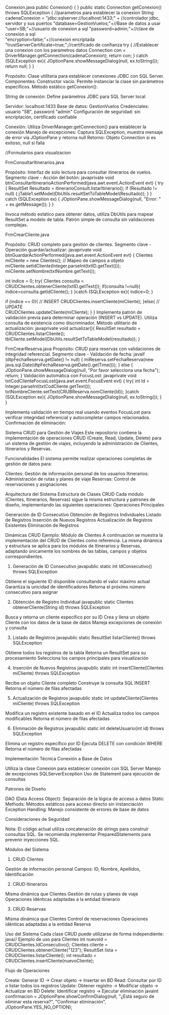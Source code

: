 Conexion.java
     public Conexion() {
    }
      public static Connection getConexion() throws SQLException
    {
                                //parametros para establecer la conexion 
        String cadenaConexion = "jdbc:sqlserver://localhost:1433;" + //controlador jdbc, servidor y sus puertos
                                "database=GestionVuelos;"+//Base de datos a usar 
                                "user=SB;"+//usuario de conexion a sql 
                                "password=admin;"+//clave de conexion a sql     
                                "encryption=false;"+//conexion encriptada
                                "trustServerCertificate=true;";//certificado de confianza 
        try {
            //Establecer una conexion con los parametros datos
            Connection con = DriverManager.getConnection(cadenaConexion);
            return con;
        }
        catch (SQLException ex){
            JOptionPane.showMessageDialog(null, ex.toString());
            return null;
        }
    }

Propósito: Clase utilitaria para establecer conexiones JDBC con SQL Server.
Componentes:
Constructor vacío:
Permite instanciar la clase sin parámetros específicos.
Método estático getConexion():

String de conexión: Define parámetros JDBC para SQL Server local

Servidor: localhost:1433
Base de datos: GestionVuelos
Credenciales: usuario "SB", password "admin"
Configuración de seguridad: sin encriptación, certificado confiable


Conexión: Utiliza DriverManager.getConnection() para establecer la conexión
Manejo de excepciones: Captura SQLException, muestra mensaje de error vía JOptionPane y retorna null
Retorno: Objeto Connection si es exitoso, null si falla


//Formularios para visualzacion 

FrmConsultarItinerarios.java

Propósito: Interfaz de solo lectura para consultar itinerarios de vuelos.
Segmento clave - Acción del botón:
javaprivate void btnConsultarItinerarioActionPerformed(java.awt.event.ActionEvent evt) {
    try {
        ResultSet Resultado = itinerarioConsult.listarItinerario();
        if (Resultado != null) {
            jTable1.setModel(DbUtils.resultSetToTableModel(Resultado));
        }
    } catch (SQLException ex) {
        JOptionPane.showMessageDialog(null, "Error: " + ex.getMessage());
    }
}

Invoca método estático para obtener datos, utiliza DbUtils para mapear ResultSet a modelo de tabla. Patrón simple de consulta sin validaciones complejas.

FrmCrearCliente.java

Propósito: CRUD completo para gestión de clientes.
Segmento clave - Operación guardar/actualizar:
javaprivate void btnGuardarActionPerformed(java.awt.event.ActionEvent evt) {
    Clientes miCliente = new Clientes();
    // Mapeo de campos a objeto
    miCliente.setIdCliente(Integer.parseInt(txtID.getText()));
    miCliente.setNombre(txtNombre.getText());
    
  int indice = 0;
    try{
        Clientes consulta = CRUDClientes.obtenerCliente(txtID.getText());
        if(consulta !=null){
            indice=consulta.getIdCliente();
        }
    }catch (SQLException ex){
        indice=0;
    }
     
  if (indice == 0){
        // INSERT
        CRUDClientes.insertCliente(miCliente);
    }else{
        // UPDATE  
        CRUDClientes.updateCliente(miCliente);
    }
}
Implementa patrón de validación previa para determinar operación (INSERT vs UPDATE). Utiliza consulta de existencia como discriminador.
Método utilitario de actualización:
javaprivate void actualizar(){
    ResultSet resultado = CRUDClientes.listarCliente();
    tblCliente.setModel(DbUtils.resultSetToTableModel(resultado));
}

FrmCrearReserva.java
Propósito: CRUD para reservas con validaciones de integridad referencial.
Segmento clave - Validación de fecha:
javaif (dtpFechaReserva.getDate() != null) {
    miReserva.setFechaReserva(new java.sql.Date(dtpFechaReserva.getDate().getTime()));
} else {
    JOptionPane.showMessageDialog(null, "Por favor selecciona una fecha");
    return;
}
Validación automática con FocusLost:
javaprivate void txtCodClienteFocusLost(java.awt.event.FocusEvent evt) {
    try{
        int Id = Integer.parseInt(txtCodCliente.getText());
        txtNombreCliente.setText(CRUBReserva.nomCliente(Id));
    }catch (SQLException ex){
        JOptionPane.showMessageDialog(null, ex.toString());
    }
}


Implementa validación en tiempo real usando eventos FocusLost para verificar integridad referencial y autocompletar campos relacionados.
Confirmación de eliminación:

Sistema CRUD para Gestión de Viajes
Este repositorio contiene la implementación de operaciones CRUD (Create, Read, Update, Delete) para un sistema de gestión de viajes, incluyendo la administración de Clientes, Itinerarios y Reservas.

Funcionalidades
El sistema permite realizar operaciones completas de gestión de datos para:

Clientes: Gestión de información personal de los usuarios
Itinerarios: Administración de rutas y planes de viaje
Reservas: Control de reservaciones y asignaciones

Arquitectura del Sistema
Estructura de Clases CRUD
Cada módulo (Clientes, Itinerarios, Reservas) sigue la misma estructura y patrones de diseño, implementando las siguientes operaciones:
Operaciones Principales

Generación de ID Consecutivo
Obtención de Registros Individuales
Listado de Registros
Inserción de Nuevos Registros
Actualización de Registros Existentes
Eliminación de Registros

Dinámicas CRUD
Ejemplo: Módulo de Clientes
A continuación se muestra la implementación del CRUD de Clientes como referencia. La misma dinámica y estructura se aplica para los módulos de Itinerarios y Reservas, adaptando únicamente los nombres de las tablas, campos y objetos correspondientes.
1. Generación de ID Consecutivo
javapublic static int IdConsecutivo() throws SQLException

Obtiene el siguiente ID disponible consultando el valor máximo actual
Garantiza la unicidad de identificadores
Retorna el próximo número consecutivo para asignar

2. Obtención de Registro Individual
javapublic static Clientes obtenerCliente(String id) throws SQLException

Busca y retorna un cliente específico por su ID
Crea y llena un objeto Cliente con los datos de la base de datos
Maneja excepciones de conexión y consulta

3. Listado de Registros
javapublic static ResultSet listarCliente() throws SQLException

Obtiene todos los registros de la tabla
Retorna un ResultSet para su procesamiento
Selecciona los campos principales para visualización

4. Inserción de Nuevos Registros
javapublic static int insertCliente(Clientes miCliente) throws SQLException

Recibe un objeto Cliente completo
Construye la consulta SQL INSERT
Retorna el número de filas afectadas

5. Actualización de Registros
javapublic static int updateCliente(Clientes miCliente) throws SQLException

Modifica un registro existente basado en el ID
Actualiza todos los campos modificables
Retorna el número de filas afectadas

6. Eliminación de Registros
javapublic static int deleteUsuario(int id) throws SQLException

Elimina un registro específico por ID
Ejecuta DELETE con condición WHERE
Retorna el número de filas afectadas

Implementación Técnica
Conexión a Base de Datos

Utiliza la clase Conexion para establecer conexión con SQL Server
Manejo de excepciones SQLServerException
Uso de Statement para ejecución de consultas

Patrones de Diseño

DAO (Data Access Object): Separación de la lógica de acceso a datos
Static Methods: Métodos estáticos para acceso directo sin instanciación
Exception Handling: Manejo consistente de errores de base de datos

Consideraciones de Seguridad

Nota: El código actual utiliza concatenación de strings para construir consultas SQL. Se recomienda implementar PreparedStatements para prevenir inyecciones SQL.

 Módulos del Sistema
1. CRUD Clientes

Gestión de información personal
Campos: ID, Nombre, Apellidos, Identificación

2. CRUD Itinerarios

Misma dinámica que Clientes
Gestión de rutas y planes de viaje
Operaciones idénticas adaptadas a la entidad Itinerario

3. CRUD Reservas

Misma dinámica que Clientes
Control de reservaciones
Operaciones idénticas adaptadas a la entidad Reserva

 Uso del Sistema
Cada clase CRUD puede utilizarse de forma independiente:
java// Ejemplo de uso para Clientes
int nuevoId = CRUDClientes.IdConsecutivo();
Clientes cliente = CRUDClientes.obtenerCliente("123");
ResultSet lista = CRUDClientes.listarCliente();
int resultado = CRUDClientes.insertCliente(nuevoCliente);

 Flujo de Operaciones

Create: Generar ID → Crear objeto → Insertar en BD
Read: Consultar por ID o listar todos los registros
Update: Obtener registro → Modificar objeto → Actualizar en BD
Delete: Identificar registro → Ejecutar eliminación
javaint confirmacion = JOptionPane.showConfirmDialog(null, 
    "¿Está seguro de eliminar esta reserva?", 
    "Confirmar eliminación", 
    JOptionPane.YES_NO_OPTION);
